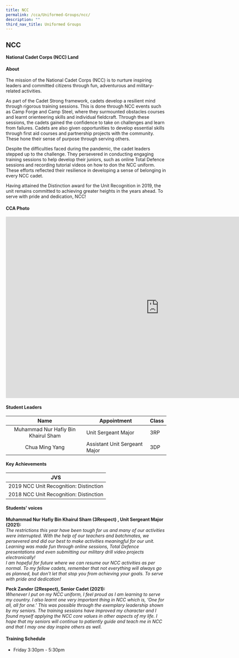 ```yaml
---
title: NCC
permalink: /cca/Uniformed-Groups/ncc/
description: ""
third_nav_title: Uniformed Groups
---
```

## NCC

**National Cadet Corps (NCC) Land**  

#### About
The mission of the National Cadet Corps (NCC) is to nurture inspiring leaders and committed citizens through fun, adventurous and military-related activities.  
  
As part of the Cadet Strong framework, cadets develop a resilient mind through rigorous training sessions. This is done through NCC events such as Camp Forge and Camp Steel, where they surmounted obstacles courses and learnt orienteering skills and individual fieldcraft. Through these sessions, the cadets gained the confidence to take on challenges and learn from failures. Cadets are also given opportunities to develop essential skills through first aid courses and partnership projects with the community. These hone their sense of purpose through serving others.  
  
Despite the difficulties faced during the pandemic, the cadet leaders stepped up to the challenge. They persevered in conducting engaging training sessions to help develop their juniors, such as online Total Defence sessions and recording tutorial videos on how to don the NCC uniform. These efforts reflected their resilience in developing a sense of belonging in every NCC cadet.  
  
Having attained the Distinction award for the Unit Recognition in 2019, the unit remains committed to achieving greater heights in the years ahead. To serve with pride and dedication, NCC!

#### CCA Photo
<iframe src="https://docs.google.com/presentation/d/e/2PACX-1vRgF5_kcueeVU_M-xWfmt0z3nyLF41vSOR8V570L9r9ipKxIwrCLse_jExIcbosEJwhAeuGgVMMYth3/embed?start=true&amp;loop=true&amp;delayms=5000" frameborder="0" width="960" height="569" allowfullscreen="true"></iframe>

#### Student Leaders

| Name | Appointment | Class |
|:---:|---|---|
| Muhammad Nur Hafiy Bin Khairul Sham | Unit Sergeant Major | 3RP |
| Chua Ming Yang | Assistant Unit Sergeant Major | 3DP |


#### Key Achievements

| JVS |
|:---:|
| 2019 NCC Unit Recognition: Distinction |
| 2018 NCC Unit Recognition: Distinction |

#### Students' voices
**Muhammad Nur Hafiy Bin Khairul Sham (3Respect) , Unit Sergeant Major (2021):**<br>
_The restrictions this year have been tough for us and many of our activities were interrupted. With the help of our teachers and batchmates, we persevered and did our best to make activities meaningful for our unit. Learning was made fun through online sessions, Total Defence presentations and even submitting our military drill video projects electronically!_<br>
_I am hopeful for future where we can resume our NCC activities as per normal. To my fellow cadets, remember that not everything will always go as planned, but don't let that stop you from achieving your goals. To serve with pride and dedication!_

**Peck Zander (2Respect), Senior Cadet (2021):**<br>
_Whenever I put on my NCC uniform, I feel proud as I am learning to serve my country. I also learnt one very important thing in NCC which is, ‘One for all, all for one.’ This was possible through the exemplary leadership shown by my seniors. The training sessions have improved my character and I found myself applying the NCC core values in other aspects of my life. I hope that my seniors will continue to patiently guide and teach me in NCC and that I may one day inspire others as well._

#### Training Schedule
- Friday 3:30pm - 5:30pm